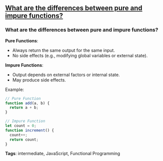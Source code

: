 ## [What are the differences between pure and impure functions?](#what-are-the-differences-between-pure-and-impure-functions)

### What are the differences between pure and impure functions?

**Pure Functions**:
- Always return the same output for the same input.
- No side effects (e.g., modifying global variables or external state).

**Impure Functions**:
- Output depends on external factors or internal state.
- May produce side effects.

Example:

```javascript
// Pure Function
function add(a, b) {
  return a + b;
}

// Impure Function
let count = 0;
function increment() {
  count++;
  return count;
}
```

**Tags**: intermediate, JavaScript, Functional Programming


